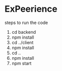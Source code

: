 # ExPeerience

steps to run the code

 1. cd backend
 2. npm install
 3. cd ../client
 4. npm install
 5. cd ..
 6. npm install
 7. npm start
